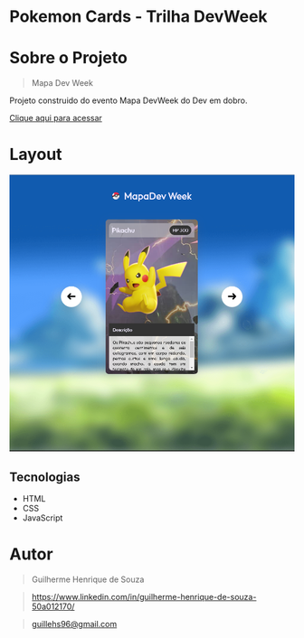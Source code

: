 # Pokemon Cards - Trilha DevWeek


# Sobre o Projeto

>Mapa Dev Week

Projeto construido do evento Mapa DevWeek do Dev em dobro.

[Clique aqui para acessar](https://guillehs.github.io/pokemon-cards/)

# Layout

![preview](./.github/preview.png)

##  Tecnologias
- HTML
- CSS
- JavaScript

# Autor
 >   Guilherme Henrique de Souza

>https://www.linkedin.com/in/guilherme-henrique-de-souza-50a012170/
    
> guillehs96@gmail.com  
